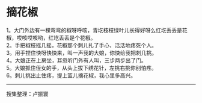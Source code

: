 # 摘花椒

1。大门外边有一棵弯弯的椒呀呼咳，青圪枝枝绿叶儿长得好呀么红圪丢丢是花椒，哎咳哎咳哟，红圪丢丢是个花椒。  
2。手把椒枝摇几摇，花椒那个刺儿扎了手心，活活地疼死个人。  
3。用手捏住快呀快快来，叫一声我的大娘，你快给我把刺几挑。  
4。大娘正在上房坐，耳忽听门外有人叫，三步两步出了门。  
5。大娘抓住侄女的手，从头上拔下绣花针，左挑右挑你别怕疼。  
6。刺儿挑出止住疼，提上篮儿摘花椒，我心里多高兴。

---

搜集整理：卢振寰
